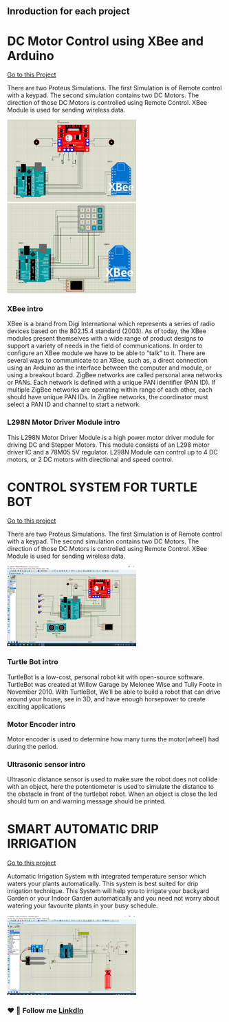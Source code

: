 ## Inroduction for each project

# DC Motor Control using XBee and Arduino  
[Go to this Project](https://github.com/Dakshitha96/Arduino_with_Proteus/tree/main/DC%20Motor%20Control%20using%20XBee%20and%20Arduino)

There are two Proteus Simulations. The first Simulation is of Remote control with a keypad. The second simulation contains two DC Motors. The direction of those DC Motors is controlled using Remote Control. XBee Module is used for sending wireless data.

<img align="" width="300" src="DC Motor Control using XBee and Arduino/DC_Moter_Control.png" alt="DC_Moter_Control" />
<img align="" width="300" src="DC Motor Control using XBee and Arduino/Remote_Control_for_DC_Motor.png" alt="Remote_Control_for_DC_Motor" />

### XBee intro
XBee is a brand from Digi International which represents a series of radio devices based on the 802.15.4 standard (2003). As of today, the XBee modules present themselves with a wide range of product designs to support a variety of needs in the field of communications.
In order to configure an XBee module we have to be able to “talk” to it. There are several ways to communicate to an XBee, such as, a direct connection using an Arduino as the interface between the computer and module, or using a breakout board. ZigBee networks are called personal area networks or PANs. Each network is defined with a unique PAN identifier (PAN ID). If multiple ZigBee networks are operating within range of each other, each should have unique PAN IDs. In ZigBee networks, the coordinator must select a PAN ID and channel to start a network.

### L298N Motor Driver Module intro
This L298N Motor Driver Module is a high power motor driver module for driving DC and Stepper Motors. This module consists of an L298 motor driver IC and a 78M05 5V regulator. L298N Module can control up to 4 DC motors, or 2 DC motors with directional and speed control.





# CONTROL SYSTEM FOR TURTLE BOT
[Go to this project](https://github.com/Dakshitha96/Arduino_with_Proteus/tree/main/CONTROL%20SYSTEM%20FOR%20TURTLE%20BOT)

There are two Proteus Simulations. The first Simulation is of Remote control with a keypad. The second simulation contains two DC Motors. The direction of those DC Motors is controlled using Remote Control. XBee Module is used for sending wireless data.

<img align="" width="300" src="CONTROL SYSTEM FOR TURTLE BOT/CONTROL SYSTEM FOR TURTLE BOT.png" alt="CONTROL SYSTEM FOR TURTLE BOT" />

### Turtle Bot intro
TurtleBot is a low-cost, personal robot kit with open-source software. TurtleBot was created at Willow Garage by Melonee Wise and Tully Foote in November 2010. With TurtleBot, We’ll be able to build a robot that can drive around your house, see in 3D, and have enough horsepower to create exciting applications

### Motor Encoder intro
Motor encoder is used to determine how many turns the motor(wheel) had during the period.

### Ultrasonic sensor intro
Ultrasonic distance sensor is used to make sure the robot does not collide with an object, here the potentiometer is used to simulate the distance to the obstacle in front of the turtlebot robot. When an object is close the led should turn on and warning message should be printed.


# SMART AUTOMATIC DRIP IRRIGATION

[Go to this project](https://github.com/Dakshitha96/Arduino_with_Proteus/tree/main/SMART%20AUTOMATIC%20DRIP%20IRRIGATION%20SYSTEM)

Automatic Irrigation System with integrated temperature sensor which waters your plants automatically. This system is best suited for drip irrigation technique. This System will help you to irrigate your backyard Garden or your Indoor Garden automatically and you need not worry about watering your favourite plants in your busy schedule.

<img align="" width="300" src="SMART AUTOMATIC DRIP IRRIGATION SYSTEM/SMART AUTOMATIC DRIP IRRIGATION SYSTEM.png" alt="SMART AUTOMATIC DRIP IRRIGATION" />

### ❤️ 🤝 Follow me [LinkdIn](https://www.linkedin.com/in/dakshitha-dissanayaka-099a09143/) 

